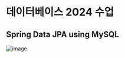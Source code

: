 # 데이터베이스 2024 수업

## Spring Data JPA using MySQL

![image](https://github.com/wafla/SpringDataJPA/assets/50083524/1d2b9d94-d963-455a-bbf7-6199a70f9bcc)
